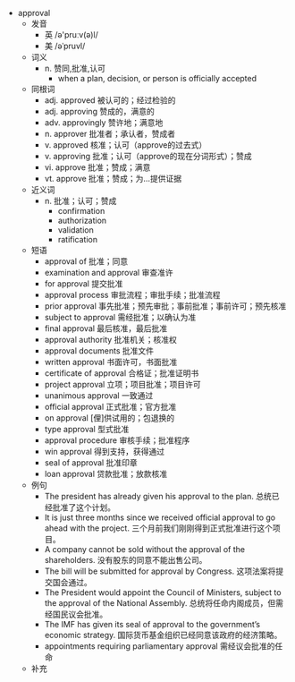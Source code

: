 - approval
  - 发音
    - 英 /ə'pruːv(ə)l/
    - 美 /əˈpruvl/
  - 词义
    - n. 赞同,批准,认可
      - when a plan, decision, or person is officially accepted
  - 同根词
    - adj. approved 被认可的；经过检验的
    - adj. approving 赞成的，满意的
    - adv. approvingly 赞许地；满意地
    - n. approver 批准者；承认者，赞成者
    - v. approved 核准；认可（approve的过去式）
    - v. approving 批准；认可（approve的现在分词形式）；赞成
    - vi. approve 批准；赞成；满意
    - vt. approve 批准；赞成；为…提供证据
  - 近义词
    - n. 批准；认可；赞成
      - confirmation
      - authorization
      - validation
      - ratification
  - 短语
    - approval of 批准；同意
    - examination and approval 审查准许
    - for approval 提交批准
    - approval process 审批流程；审批手续；批准流程
    - prior approval 事先批准；预先审批；事前批准；事前许可；预先核准
    - subject to approval 需经批准；以确认为准
    - final approval 最后核准，最后批准
    - approval authority 批准机关；核准权
    - approval documents 批准文件
    - written approval 书面许可，书面批准
    - certificate of approval 合格证；批准证明书
    - project approval 立项；项目批准；项目许可
    - unanimous approval 一致通过
    - official approval 正式批准；官方批准
    - on approval [俚]供试用的；包退换的
    - type approval 型式批准
    - approval procedure 审核手续；批准程序
    - win approval 得到支持，获得通过
    - seal of approval 批准印章
    - loan approval 贷款批准；放款核准
  - 例句
    - The president has already given his approval to the plan. 总统已经批准了这个计划。
    - It is just three months since we received official approval to go ahead with the project. 三个月前我们刚刚得到正式批准进行这个项目。
    - A company cannot be sold without the approval of the shareholders. 没有股东的同意不能出售公司。
    - The bill will be submitted for approval by Congress. 这项法案将提交国会通过。
    - The President would appoint the Council of Ministers, subject to the approval of the National Assembly. 总统将任命内阁成员，但需经国民议会批准。
    - The IMF has given its seal of approval to the government’s economic strategy. 国际货币基金组织已经同意该政府的经济策略。
    - appointments requiring parliamentary approval 需经议会批准的任命
  - 补充